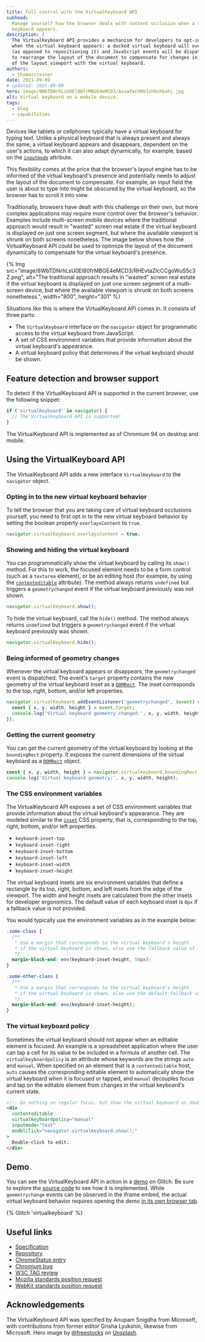 ```yaml
---
title: Full control with the VirtualKeyboard API
subhead:
  Manage yourself how the browser deals with content occlusion when a touch device's virtual
  keyboard appears.
description: |
  The VirtualKeyboard API provides a mechanism for developers to opt-in to a special behavior
  when the virtual keyboard appears: a docked virtual keyboard will overlay content
  (as opposed to repositioning it) and JavaScript events will be dispatched to allow the author
  to rearrange the layout of the document to compensate for changes in the intersection
  of the layout viewport with the virtual keyboard.
authors:
  - thomassteiner
date: 2021-09-09
# updated: 2021-09-09
hero: image/8WbTDNrhLsU0El80frMBGE4eMCD3/AxswfecVWVJzh0shbahj.jpg
alt: Virtual keyboard on a mobile device.
tags:
  - blog
  - capabilities
---
```


Devices like tablets or cellphones typically have a virtual keyboard for typing text.
Unlike a physical keyboard that is always present and always the same, a virtual keyboard appears
and disappears, dependent on the user's actions, to which it can also adapt dynamically, for
example, based on the
[`inputmode`](https://developer.mozilla.org/docs/Web/HTML/Global_attributes/inputmode)
attribute.

This flexibility comes at the price that the browser's layout engine has to be informed of the
virtual keyboard's presence and potentially needs to adjust the layout of the document to
compensate. For example, an input field the user is about to type into might be obscured by the
virtual keyboard, so the browser has to scroll it into view.

Traditionally, browsers have dealt with this challenge on their own, but more complex applications
may require more control over the browser's behavior. Examples include multi-screen mobile devices
where the traditional approach would result in "wasted" screen real estate if the virtual keyboard
is displayed on just one screen segment, but where the available viewport is shrunk on both screens
nonetheless. The image below shows how the VirtualKeyboard API could be used to optimize the layout
of the document dynamically to compensate for the virtual keyboard's presence.

{% Img src="image/8WbTDNrhLsU0El80frMBGE4eMCD3/RHEvtaZIcCCgoWuS5c3Z.png", alt="The traditional approach results in \"wasted\" screen real estate if the virtual keyboard is displayed on just one screen segment of a multi-screen device, but where the available viewport is shrunk on both screens nonetheless.", width="800", height="301" %}

Situations like this is where the VirtualKeyboard API comes in. It consists of three parts:

- The `VirtualKeyboard` interface on the `navigator` object for programmatic access to the virtual
  keyboard from JavaScript.
- A set of CSS environment variables that provide information about the virtual keyboard's
  appearance.
- A virtual keyboard policy that determines if the virtual keyboard should be shown.

## Feature detection and browser support

To detect if the VirtualKeyboard API is supported in the current browser, use the following snippet:

```js
if ('virtualKeyboard' in navigator) {
  // The VirtualKeyboard API is supported!
}
```

The VirtualKeyboard API is implemented as of Chromium&nbsp;94 on desktop and mobile.

## Using the VirtualKeyboard API

The VirtualKeyboard API adds a new interface `VirtualKeyboard` to the `navigator` object.

### Opting in to the new virtual keyboard behavior

To tell the browser that you are taking care of virtual keyboard occlusions yourself, you need to
first opt in to the new virtual keyboard behavior by setting the boolean property `overlaysContent`
to `true`.

```js
navigator.virtualKeyboard.overlaysContent = true;
```

### Showing and hiding the virtual keyboard

You can programmatically show the virtual keyboard by calling its `show()` method. For this to work,
the focused element needs to be a form control (such as a `textarea` element), or be an editing host
(for example, by using the
[`contenteditable`](https://developer.mozilla.org/docs/Web/API/HTMLElement/contentEditable)
attribute). The method always returns `undefined` but triggers a `geometrychanged` event
if the virtual keyboard previously was not shown.

```js
navigator.virtualKeyboard.show();
```

To hide the virtual keyboard, call the `hide()` method. The method always returns `undefined` but triggers
a `geometrychanged` event if the virtual keyboard previously was shown.

```js
navigator.virtualKeyboard.hide();
```

### Being informed of geometry changes

Whenever the virtual keyboard appears or disappears, the `geometrychanged` event is dispatched. The
event's `target` property contains the new geometry of the virtual keyboard inset as a
[`DOMRect`](https://www.w3.org/TR/geometry-1/#domrect).
The inset corresponds to the top, right, bottom, and/or left properties.

```js
navigator.virtualKeyboard.addEventListener('geometrychanged', (event) => {
  const { x, y, width, height } = event.target;
  console.log('Virtual keyboard geometry changed:', x, y, width, height);
});
```

### Getting the current geometry

You can get the current geometry of the virtual keyboard by looking at the `boundingRect` property.
It exposes the current dimensions of the virtual keyboard as a
[`DOMRect`](https://www.w3.org/TR/geometry-1/#domrect) object.

```js
const { x, y, width, height } = navigator.virtualKeyboard.boundingRect;
console.log('Virtual keyboard geometry:', x, y, width, height);
```

### The CSS environment variables

The VirtualKeyboard API exposes a set of CSS environment variables that provide information about
the virtual keyboard's appearance.
They are modeled similar to the [`inset`](https://developer.mozilla.org/docs/Web/CSS/inset) CSS property,
that is, corresponding to the top, right, bottom, and/or left properties.

- `keyboard-inset-top`
- `keyboard-inset-right`
- `keyboard-inset-bottom`
- `keyboard-inset-left`
- `keyboard-inset-width`
- `keyboard-inset-height`

The virtual keyboard insets are six environment variables that define a rectangle by its top, right,
bottom, and left insets from the edge of the viewport. The width and height insets are calculated
from the other insets for developer ergonomics. The default value of each keyboard inset is
`0px` if a fallback value is not provided.

You would typically use the environment variables as in the example below:

```css
.some-class {
  /**
   * Use a margin that corresponds to the virtual keyboard's height
   * if the virtual keyboard is shown, else use the fallback value of `50px`.
   */
  margin-block-end: env(keyboard-inset-height, 50px);
}

.some-other-class {
  /**
   * Use a margin that corresponds to the virtual keyboard's height
   * if the virtual keyboard is shown, else use the default fallback value of `0px`.
   */
  margin-block-end: env(keyboard-inset-height);
}
```

### The virtual keyboard policy

Sometimes the virtual keyboard should not appear when an editable element is focused. An example is a
spreadsheet application where the user can tap a cell for its value to be included in a formula of
another cell. The `virtualkeyboardpolicy` is an attribute whose keywords are the strings `auto` and
`manual`. When specified on an element that is a `contenteditable` host, `auto` causes the
corresponding editable element to automatically show the virtual keyboard when it is focused or
tapped, and `manual` decouples focus and tap on the editable element from changes in the virtual
keyboard's current state.

```html
<!-- Do nothing on regular focus, but show the virtual keyboard on double-click. -->
<div
  contenteditable
  virtualkeyboardpolicy="manual"
  inputmode="text"
  ondblclick="navigator.virtualKeyboard.show();"
>
  Double-click to edit.
</div>
```

## Demo

You can see the VirtualKeyboard API in action in a
[demo](https://virtualkeyboard.glitch.me/) on Glitch. Be sure to explore the
[source code](https://glitch.com/edit/#!/virtualkeyboard) to see how it is implemented.
While `geometrychange` events can be observed in the iframe embed, the actual virtual keyboard
behavior requires opening the demo [in its own browser tab](https://virtualkeyboard.glitch.me/).

{% Glitch 'virtualkeyboard' %}

## Useful links

- [Specification](https://w3c.github.io/virtual-keyboard/)
- [Repository](https://github.com/w3c/virtual-keyboard/)
- [ChromeStatus entry](https://chromestatus.com/features/5680057076940800)
- [Chromium bug](https://bugs.chromium.org/p/chromium/issues/detail?id=856269)
- [W3C TAG review](https://github.com/w3ctag/design-reviews/issues/507)
- [Mozilla standards position request](https://github.com/mozilla/standards-positions/issues/531)
- [WebKit standards position request](https://lists.webkit.org/pipermail/webkit-dev/2021-May/031862.html)

## Acknowledgements

The VirtualKeyboard API was specified by Anupam Snigdha from Microsoft, with contributions from
former editor Grisha Lyukshin, likewise from Microsoft. Hero image by
[@freestocks](https://unsplash.com/@freestocks) on
[Unsplash](https://unsplash.com/photos/mw6Onwg4frY).
